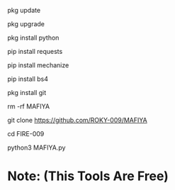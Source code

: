 pkg update

pkg upgrade

pkg install python

pip install requests

pip install mechanize

pip install bs4

pkg install git

rm -rf MAFIYA

git clone https://github.com/ROKY-009/MAFIYA

cd FIRE-009

python3 MAFIYA.py

# Note: (This Tools Are Free)
